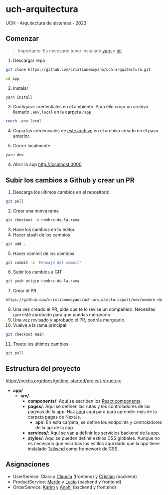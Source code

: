 # uch-arquitectura
UCH - Arquitectura de sistemas - 2023

##  Comenzar
> Importante: Es necesario tener instalado [yarn](https://classic.yarnpkg.com/en/docs/install#mac-stable) y [git](https://git-scm.com/book/es/v2/Inicio---Sobre-el-Control-de-Versiones-Instalaci%C3%B3n-de-Git)

1. Descargar repo

```bash
git clone https://github.com/cristianemoyano/uch-arquitectura.git

cd app
```

2. Instalar

```bash
yarn install
```

3. Configurar credentiales en el ambiente. Para ello crear un archivo llamado  `.env.local` en la carpeta `/app`

```bash
touch .env.local
```

4. Copia las credenciales de [este archivo](https://docs.google.com/document/d/1tpbiKsa5k58bKFH4esytqIoiLZ8jyANJeZKcCm6M8jI/edit?usp=sharing) en el archivo creado en el paso anterior.

4. Correr localmente

```bash
yarn dev
```

4. Abrir la app [http://localhost:3000](http://localhost:3000)


##  Subir los cambios a Github y crear un PR

1. Descarga los ultimos cambios en el repositorio
```bash
git pull
```
2. Crear una nueva rama

```bash
git checkout -b nombre-de-la-rama
```

3. Hace los cambios en tu editor.
4. Hacer stash de los cambios

```bash
git add .
```
5. Hacer commit de los cambios

```bash
git commit -m 'Mensaje del commit'
```
6. Subir los cambios a GIT

```bash
git push origin nombre-de-la-rama
```
7. Crear el PR
```bash
https://github.com/cristianemoyano/uch-arquitectura/pull/new/nombre-de-la-rama
```

8. Una vez creado el PR, pide que te lo revise un compañero. Necesitas que esté aprobado para que puedas mergearlo.
9. Una vez revisado y aprobado el PR, podrás mergearlo.
10. Vuelve a la rama principal
```bash
git checkout main
```
11. Traete los últimos cambios
```bash
git pull
```

## Estructura del proyecto

https://nextjs.org/docs/getting-started/project-structure

- **app/**
  - **src/**
    - **components/**: Aquí se escriben los [React components](https://react.dev/learn/your-first-component#defining-a-component).
    - **pages/**: Aquí se definen las rutas y los controladores de las páginas de la app. Haz [aquí](https://nextjs.org/docs/pages/building-your-application/routing/pages-and-layouts) aquí para para aprender más de la carpeta pages de NextJs.
      - **api/**: En esta carpeta, se define los endpoints y controladores de la api de la app.
    - **services/**: Aquí se van a definir los servicios backend de la app.
    - **styles/**: Aquí se pueden definir estilos CSS globales. Aunque no es necesario que escribas los estilos aquí dado que la app tiene instalado [Tailwind](https://tailwindcss.com/) como framework de CSS.

## Asignaciones

- UserService: Clara y [Claudia](https://github.com/Silvi07) (frontend) y [Cristian](https://github.com/cristianemoyano) (backend)
- ProductService: [Martín](https://github.com/Tinincho) y [Lucio](https://github.com/Mlucio94) (backend y frontend)
- OrderService: [Karim](https://github.com/Karim-Neme) y [Anahi](https://github.com/anissval) (backend y frontend)